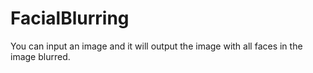 # FacialBlurring
You can input an image and it will output the image with all faces in the image blurred.
